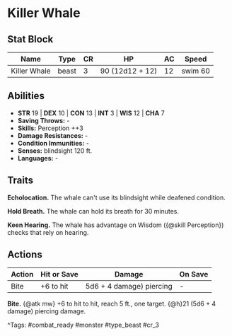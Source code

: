 # Killer Whale

## Stat Block

| Name | Type | CR | HP | AC | Speed |
|------|------|----|----|----|-------|
| Killer Whale | beast | 3 | 90 (12d12 + 12) | 12 | swim 60 |

## Abilities

- **STR** 19 | **DEX** 10 | **CON** 13 | **INT** 3 | **WIS** 12 | **CHA** 7
- **Saving Throws:** -  
- **Skills:** Perception ++3  
- **Damage Resistances:** -  
- **Condition Immunities:** -  
- **Senses:** blindsight 120 ft.  
- **Languages:** -

## Traits

**Echolocation.** The whale can't use its blindsight while deafened condition.

**Hold Breath.** The whale can hold its breath for 30 minutes.

**Keen Hearing.** The whale has advantage on Wisdom ({@skill Perception}) checks that rely on hearing.


## Actions

| Action | Hit or Save | Damage | On Save |
|--------|--------------|--------|----------|
| Bite | +6 to hit | 5d6 + 4 damage) piercing | - |

**Bite.** {@atk mw} +6 to hit to hit, reach 5 ft., one target. {@h}21 (5d6 + 4 damage) piercing damage.


^Tags: #combat_ready #monster #type_beast #cr_3